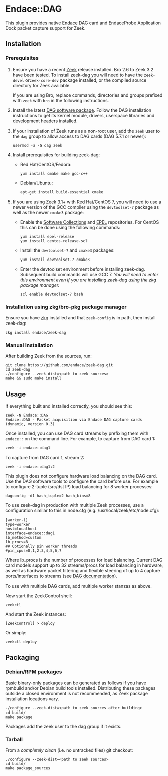 
Endace::DAG
=================================

This plugin provides native [Endace](https://www.endace.com/) DAG card and EndaceProbe Application Dock packet capture support for Zeek.

Installation
--------------------

### Prerequisites
1. Ensure you have a recent [Zeek](https://www.zeek.org/download/) release installed. Bro 2.6 to Zeek 3.2 have been tested. To install zeek-dag you will need to have the ``zeek-devel`` or``zeek-core-dev`` package installed, or the compiled source directory for Zeek available.

    If you are using Bro, replace commands, directories and groups prefixed with ``zeek`` with ``bro`` in the following instructions.

2. Install the latest [DAG software package](https://www.endace.com/support). Follow the DAG installation instructions to get its kernel module, drivers, userspace libraries and development headers installed.

3. If your installation of Zeek runs as a non-root user, add the ``zeek`` user to the ``dag`` group to allow access to DAG cards (DAG 5.7.1 or newer):
    ````
    usermod -a -G dag zeek

4. Install prerequisites for building zeek-dag:
   * Red Hat/CentOS/Fedora:
        ````
        yum install cmake make gcc-c++
        ````
   * Debian/Ubuntu:
        ````
        apt-get install build-essential cmake
        ````

5. If you are using Zeek 3.1+ with Red Hat/CentOS 7, you will need to use a newer version of the GCC compiler using the ``devtoolset-7`` package as well as the newer ``cmake3`` package:

   * Enable the [Software Collections](https://developers.redhat.com/products/developertoolset/hello-world) and [EPEL](https://fedoraproject.org/wiki/EPEL) repositories. For CentOS this can be done using the following commands:
        ````
        yum install epel-release
        yum install centos-release-scl
        ````

   * Install the ``devtoolset-7`` and ``cmake3`` packages:
        ````
        yum install devtoolset-7 cmake3
        ````

   * Enter the devtoolset environment before installing zeek-dag. Subsequent build commands will use GCC 7. *You will need to enter this environment even if you are installing zeek-dag using the zkg package manager.*
        ````
        scl enable devtoolset-7 bash
        ````

### Installation using zkg/bro-pkg package manager
Ensure you have [zkg](https://docs.zeek.org/projects/package-manager/en/stable/quickstart.html) installed and that ``zeek-config`` is in path, then install zeek-dag:

    zkg install endace/zeek-dag

### Manual Installation
After building Zeek from the sources, run:

    git clone https://github.com/endace/zeek-dag.git
    cd zeek-dag
    ./configure --zeek-dist=<path to zeek sources>
    make && sudo make install

Usage
-----
If everything built and installed correctly, you should see this:

    zeek -N Endace::DAG
    Endace::DAG - Packet acquisition via Endace DAG capture cards (dynamic, version 0.3)

Once installed, you can use DAG card streams by prefixing them
with ``endace::`` on the command line. For example, to capture from
DAG card 1:

    zeek -i endace::dag1

To capture from DAG card 1, stream 2:

    zeek -i endace::dag1:2

This plugin does not configure hardware load balancing on the DAG card. Use the DAG
software tools to configure the card before use. For example to
configure 2-tuple (src/dst IP) load balancing for 8 worker processes:

    dagconfig -d1 hash_tuple=2 hash_bins=8

To use zeek-dag in production with multiple Zeek processes, use a configuration 
similar to this in node.cfg (e.g. /usr/local/zeek/etc/node.cfg):

    [worker-1]
    type=worker
    host=localhost
    interface=endace::dag1
    lb_method=custom
    lb_procs=8
    ## Optionally pin worker threads
    #pin_cpus=0,1,2,3,4,5,6,7

Where lb_procs is the number of processes for load balancing. Current DAG card models support up to 32 streams/procs for load balancing in hardware, as well as hardware packet filtering and flexible steering of up to 4 capture ports/interfaces to streams (see [DAG documentation](https://www.endace.com/support)).

To use with multiple DAG cards, add multiple worker stanzas as above.

Now start the ZeekControl shell:

    zeekctl

And start the Zeek instances:

    [ZeekControl] > deploy

Or simply:

    zeekctl deploy

Packaging
---------
### Debian/RPM packages
Basic binary-only packages can be generated as follows if you have rpmbuild and/or Debian build tools installed.
Distributing these packages outside a closed environment is not recommended, as Zeek package installation locations vary.

    ./configure --zeek-dist=<path to zeek sources after building>
    cd build/
    make package

Packages add the zeek user to the dag group if it exists.

### Tarball
From a *completely clean* (i.e. no untracked files) git checkout:

    ./configure --zeek-dist=<path to zeek sources>
    cd build/
    make package_sources
